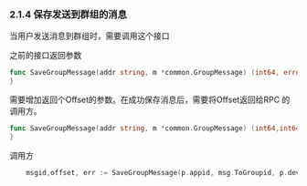### 2.1.4  保存发送到群组的消息

当用户发送消息到群组时，需要调用这个接口

之前的接口返回参数

```go
func SaveGroupMessage(addr string, m *common.GroupMessage) (int64, error) {
}
```

需要增加返回个Offset的参数。在成功保存消息后，需要将Offset返回给RPC 的调用方。

```go
func SaveGroupMessage(addr string, m *common.GroupMessage) (int64,int64, error) {
}
```

 调用方

```go
	msgid,offset, err := SaveGroupMessage(p.appid, msg.ToGroupid, p.device_ID, m)
```



